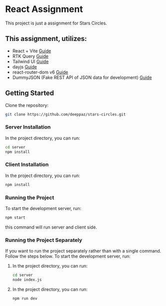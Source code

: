 # React Assignment

This project is just a assignment for Stars Circles.

## This assignment, utilizes:

- React + Vite [Guide](https://vitejs.dev/guide/)
- RTK Query [Guide](https://redux-toolkit.js.org/rtk-query/overview)
- Tailwind UI [Guide](https://tailwindcss.com/docs/installation)
- dayjs [Guide](https://day.js.org/)
- react-router-dom v6 [Guide](https://reactrouter.com/en/main/start/overview)
- DummyJSON (Fake REST API of JSON data for development) [Guide](https://dummyjson.com/docs/products#products-add/)

## Getting Started
Clone the repository:
```sh
git clone https://github.com/deeppaz/stars-circles.git
```
### Server Installation

In the project directory, you can run:
   ```sh
   cd server
   npm install
   ```
### Client Installation

In the project directory, you can run:
```sh
npm install
```
### Running the Project

To start the development server, run:
```sh
npm start
```
this command will run server and client side.

### Running the Project Separately
If you want to run the project separately rather than with a single command. Follow the steps below.
To start the development server, run:
1. In the project directory, you can run:
   ```sh
   cd server
   node index.js
   ```
2. In the project directory, you can run:
   ```sh
   npm run dev
   ```

